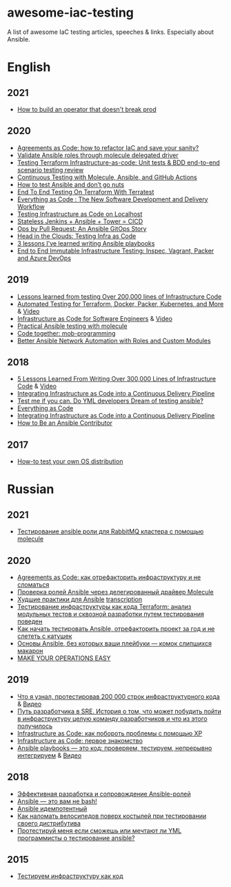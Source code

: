 # awesome-iac-testing
A list of awesome IaC testing articles, speeches &amp; links. Especially about Ansible.

# English
## 2021
* [How to build an operator that doesn't break prod](https://www.youtube.com/watch?v=XpmbPYvwbb0)

## 2020
* [Agreements as Code: how to refactor IaC and save your sanity?](https://www.goncharov.xyz/it/aac-en.html)
* [Validate Ansible roles through molecule delegated driver](https://medium.com/@fabio.marinetti81/validate-ansible-roles-through-molecule-delegated-driver-a2ea2ab395b5)
* [Testing Terraform Infrastructure-as-code: Unit tests & BDD end-to-end scenario testing review](https://medium.com/contino-engineering/terraform-infrastructure-as-code-testing-best-practice-unit-tests-bdd-end-to-end-scenario-c30d5a6921d)
* [Continuous Testing with Molecule, Ansible, and GitHub Actions](https://www.youtube.com/watch?v=93urFkaJQ44)
* [How to test Ansible and don’t go nuts](http://www.goncharov.xyz/it/ansible-testing-en.html)
* [End To End Testing On Terraform With Terratest](https://www.youtube.com/watch?v=PlzL6Bv2fSA)
* [Everything as Code : The New Software Development and Delivery Workflow](https://www.youtube.com/watch?v=94uNeNK_5VM)
* [Testing Infrastructure as Code on Localhost](https://www.youtube.com/watch?v=Ru_K_CWy8F4)
* [Stateless Jenkins + Ansible + Tower = CICD](https://www.youtube.com/watch?v=mvULMRnwmlg)
* [Ops by Pull Request: An Ansible GitOps Story](https://www.youtube.com/watch?v=87Tag9wyfs8)
* [Head in the Clouds: Testing Infra as Code](https://www.youtube.com/watch?v=wYEffa1q6eU)
* [3 lessons I've learned writing Ansible playbooks](https://opensource.com/article/20/1/ansible-playbooks-lessons)
* [End to End Immutable Infrastructure Testing: Inspec, Vagrant, Packer and Azure DevOps](https://www.youtube.com/watch?v=vNiZbAkomr4)

## 2019
* [Lessons learned from testing Over 200,000 lines of Infrastructure Code](http://www.goncharov.xyz/it/200k_iac.html)
* [Automated Testing for Terraform, Docker, Packer, Kubernetes, and More](https://www.slideshare.net/brikis98/how-to-test-infrastructure-code-automated-testing-for-terraform-kubernetes-docker-packer-and-more) & [Video](https://www.infoq.com/presentations/automated-testing-terraform-docker-packer)
* [Infrastructure as Code for Software Engineers](https://www.hashicorp.com/resources/terraform-at-starbucks-infrastructure-as-code-for-software-engineers) & [Video](https://www.youtube.com/watch?v=2zrhcyv9Yiw)
* [Practical Ansible testing with molecule](https://www.ansible.com/practical-ansible-testing-with-molecule)
* [Code together: mob-programming](https://www.ansible.com/code-together-mob-programming)
* [Better Ansible Network Automation with Roles and Custom Modules](https://www.youtube.com/watch?v=gWM68qAfg8Y)

## 2018
* [5 Lessons Learned From Writing Over 300,000 Lines of Infrastructure Code](https://www.hashicorp.com/resources/lessons-learned-300000-lines-code) & [Video](https://www.youtube.com/watch?v=RTEgE2lcyk4)
* [Integrating Infrastructure as Code into a Continuous Delivery Pipeline](https://www.youtube.com/watch?v=wTunI1mZyp8)
* [Test me if you can. Do YML developers Dream of testing ansible?](http://www.goncharov.xyz/it/test-ansible-roles-via-testkitchen-inside-hyperv.html)
* [Everything as Code](https://www.youtube.com/watch?v=HcmPi7-IVQo)
* [Integrating Infrastructure as Code into a Continuous Delivery Pipeline](https://www.youtube.com/watch?v=wTunI1mZyp8)
* [How to Be an Ansible Contributor](https://www.youtube.com/watch?v=VAbnJcyIMYA)

## 2017
* [How-to test your own OS distribution](http://www.goncharov.xyz/it/how-to-test-custom-os-distr.html)

# Russian
## 2021
* [Тестирование ansible роли для RabbitMQ кластера с помощью molecule](https://habr.com/en/post/557854/)

## 2020
* [Agreements as Code: как отрефакторить инфраструктуру и не сломаться](https://www.goncharov.xyz/it/aac-ru.html)
* [Проверка ролей Ansible через делегированный драйвер Molecule](https://habr.com/en/post/536892/)
* [Xудшие практики для Ansible](https://www.youtube.com/watch?v=a9ptDT67ILM) [transcription](https://habr.com/en/post/536256/)
* [Тестирование инфраструктуры как кода Terraform: анализ модульных тестов и сквозной разработки путем тестирования поведен](https://habr.com/en/company/otus/blog/533416/)
* [Как начать тестировать Ansible, отрефакторить проект за год и не слететь с катушек](http://www.goncharov.xyz/it/ansible-testing-ru.html)
* [Основы Ansible, без которых ваши плейбуки — комок слипшихся макарон](https://habr.com/en/post/508762/)
* [MAKE YOUR OPERATIONS EASY](https://www.youtube.com/watch?v=LlIqNLY9OTc)

## 2019
* [Что я узнал, протестировав 200 000 строк инфраструктурного кода](http://www.goncharov.xyz/it/200k_iac.html) & [Видео](https://www.youtube.com/watch?v=W53jMaebVJw)
* [Путь разработчика в SRE. История о том, что может побудить пойти в инфраструктуру целую команду разработчиков и что из этого получилось](http://devopsconf.io/moscow/2019/abstracts/5575)
* [Infrastructure as Code: как побороть проблемы с помощью XP](https://habr.com/en/company/dodopizzaio/blog/470620/)
* [Infrastructure as Code: первое знакомство](https://habr.com/en/company/dodopizzadev/blog/465137/)
* [Ansible playbooks — это код: проверяем, тестируем, непрерывно интегрируем](https://habr.com/en/post/488966/) & [Видео](https://www.youtube.com/watch?v=UkP0PGMbWxY)

## 2018
* [Эффективная разработка и сопровождение Ansible-ролей](https://www.youtube.com/watch?v=IzJsBUPXfkE)
* [Ansible — это вам не bash!](https://www.youtube.com/watch?v=LApKSi5tUYo)
* [Ansible идемпотентный](https://www.youtube.com/watch?v=1-lRS05NrLc)
* [Как наломать велосипедов поверх костылей при тестировании своего дистрибутива](https://habr.com/post/342216/)
* [Протестируй меня если сможешь или мечтают ли YML программисты о тестирование ansible?](http://www.goncharov.xyz/it/test-ansible-roles-via-testkitchen-inside-hyperv.html)

## 2015
* [Тестируем инфраструктуру как код](http://rootconf.ru/2015/abstracts/1761)
